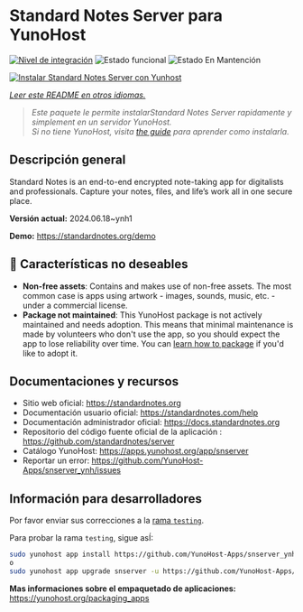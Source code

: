 <!--
Este archivo README esta generado automaticamente<https://github.com/YunoHost/apps/tree/master/tools/readme_generator>
No se debe editar a mano.
-->

# Standard Notes Server para YunoHost

[![Nivel de integración](https://apps.yunohost.org/badge/integration/snserver)](https://ci-apps.yunohost.org/ci/apps/snserver/)
![Estado funcional](https://apps.yunohost.org/badge/state/snserver)
![Estado En Mantención](https://apps.yunohost.org/badge/maintained/snserver)

[![Instalar Standard Notes Server con Yunhost](https://install-app.yunohost.org/install-with-yunohost.svg)](https://install-app.yunohost.org/?app=snserver)

*[Leer este README en otros idiomas.](./ALL_README.md)*

> *Este paquete le permite instalarStandard Notes Server rapidamente y simplement en un servidor YunoHost.*  
> *Si no tiene YunoHost, visita [the guide](https://yunohost.org/install) para aprender como instalarla.*

## Descripción general

Standard Notes is an end-to-end encrypted note-taking app for digitalists and professionals. Capture your notes, files, and life’s work all in one secure place.


**Versión actual:** 2024.06.18~ynh1

**Demo:** <https://standardnotes.org/demo>
## :red_circle: Características no deseables

- **Non-free assets**: Contains and makes use of non-free assets. The most common case is apps using artwork - images, sounds, music, etc. - under a commercial license.
- **Package not maintained**: This YunoHost package is not actively maintained and needs adoption. This means that minimal maintenance is made by volunteers who don't use the app, so you should expect the app to lose reliability over time. You can [learn how to package](https://yunohost.org/packaging_apps_intro) if you'd like to adopt it.

## Documentaciones y recursos

- Sitio web oficial: <https://standardnotes.org>
- Documentación usuario oficial: <https://standardnotes.com/help>
- Documentación administrador oficial: <https://docs.standardnotes.org>
- Repositorio del código fuente oficial de la aplicación : <https://github.com/standardnotes/server>
- Catálogo YunoHost: <https://apps.yunohost.org/app/snserver>
- Reportar un error: <https://github.com/YunoHost-Apps/snserver_ynh/issues>

## Información para desarrolladores

Por favor enviar sus correcciones a la [rama `testing`](https://github.com/YunoHost-Apps/snserver_ynh/tree/testing).

Para probar la rama `testing`, sigue asÍ:

```bash
sudo yunohost app install https://github.com/YunoHost-Apps/snserver_ynh/tree/testing --debug
o
sudo yunohost app upgrade snserver -u https://github.com/YunoHost-Apps/snserver_ynh/tree/testing --debug
```

**Mas informaciones sobre el empaquetado de aplicaciones:** <https://yunohost.org/packaging_apps>
